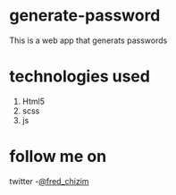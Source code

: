 # generate-password
This is a web app that generats passwords

# technologies used
1. Html5
2. scss
3. js


# follow me on
twitter -[@fred_chizim](https://www.twitter.com/fred_chizim "fred")
